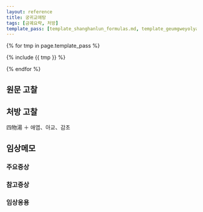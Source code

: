 ```yaml
---
layout: reference
title: 궁귀교애탕
tags: [금궤요략, 처방]
template_pass: [template_shanghanlun_formulas.md, template_geumgweyolyag_formulas.md, template_etc_formulas.md]
---
```


{% for tmp in page.template_pass %}

{% include {{ tmp }} %}

{% endfor %}

## 원문 고찰

## 처방 고찰

四物湯 ＋ 애엽、아교、감초

## 임상메모

### 주요증상


### 참고증상


### 임상응용

